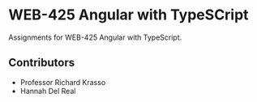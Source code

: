 # WEB-425 Angular with TypeSCript
Assignments for WEB-425 Angular with TypeScript.
## Contributors
* Professor Richard Krasso
* Hannah Del Real

